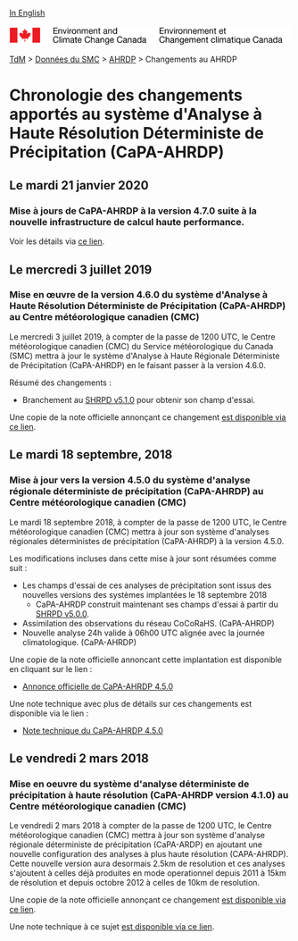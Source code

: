[In English](changelog_hrdpa_en.md)

![ECCC logo](../../img_eccc-logo.png)

[TdM](../../readme_fr.md) > [Données du SMC](../readme_fr.md) > [AHRDP](readme_hrdpa_fr.md) > Changements au AHRDP

# Chronologie des changements apportés au système d'Analyse à Haute Résolution Déterministe de Précipitation (CaPA-AHRDP)

## Le mardi 21 janvier 2020

### Mise à jours de CaPA-AHRDP à la version 4.7.0 suite à la nouvelle infrastructure de calcul haute performance. 

Voir les détails via [ce lien](../../changelog_multisystems_fr.md#le-mardi-21-janvier-2020).

## Le mercredi 3 juillet 2019

### Mise en œuvre de la version 4.6.0 du système d'Analyse à Haute Résolution Déterministe de Précipitation (CaPA-AHRDP) au Centre météorologique canadien (CMC)

Le mercredi 3 juillet 2019, à compter de la passe de 1200 UTC, le Centre météorologique canadien (CMC) du Service météorologique du Canada (SMC) mettra à jour le système d'Analyse à Haute Régionale Déterministe de Précipitation (CaPA-AHRDP) en le faisant passer à la version 4.6.0.

Résumé des changements :

* Branchement au [SHRPD v5.1.0](../nwp_hrdps/changelog_hrdps_fr.md) pour obtenir son champ d'essai.

Une copie de la note officielle annonçant ce changement [est disponible via ce lien](http://dd.meteo.gc.ca/doc/genots/2019/07/03/NOCN03_CWAO_031240___43184).


## Le mardi 18 septembre, 2018

### Mise à jour vers la version 4.5.0 du système d'analyse régionale déterministe de précipitation (CaPA-AHRDP) au Centre météorologique canadien (CMC)

Le mardi 18 septembre 2018,  à compter de la passe de 1200 UTC, le Centre météorologique canadien (CMC) mettra à jour son système d'analyses régionales déterministes de précipitation (CaPA-AHRDP) à la version 4.5.0.

Les modifications incluses dans cette mise à jour sont résumées comme suit :

* Les champs d'essai de ces analyses de précipitation sont issus des nouvelles versions des systèmes implantées le 18 septembre 2018
    * CaPA-AHRDP construit maintenant ses champs d'essai à partir du [SHRPD v5.0.0](../nwp_hrdps/changelog_hrdps_fr.md).
* Assimilation des observations du réseau CoCoRaHS. (CaPA-AHRDP)
* Nouvelle analyse 24h valide à 06h00 UTC alignée avec la journée climatologique. (CaPA-AHRDP)

Une copie de la note officielle annoncant cette implantation est disponible en cliquant sur le lien :

* [Annonce officielle de CaPA-AHRDP 4.5.0](http://dd.meteo.gc.ca/doc/genots/2018/09/17/NOCN03_CWAO_171416___54417)

Une note technique avec plus de détails sur ces changements est disponible via le lien :

* [Note technique du CaPA-AHRDP 4.5.0](https://collaboration.cmc.ec.gc.ca/cmc/cmoi/product_guide/docs/tech_notes/technote_capa_hrdpa-450_20180918_f.pdf)


## Le vendredi 2 mars 2018

### Mise en oeuvre du système d'analyse déterministe de précipitation à haute résolution (CaPA-AHRDP version 4.1.0) au Centre météorologique canadien (CMC)

Le vendredi 2 mars 2018 à compter de la passe de 1200 UTC, le Centre météorologique canadien (CMC) mettra à jour son système d'analyse régionale déterministe de précipitation (CaPA-ARDP) en ajoutant une nouvelle configuration des analyses à plus haute résolution (CAPA-AHRDP). Cette nouvelle version aura desormais 2.5km de resolution et ces analyses s'ajoutent à celles déjà produites en mode operationnel depuis 2011 à 15km de résolution et depuis octobre 2012 à celles de 10km de resolution.

Une copie de la note officielle annonçant ce changement [est disponible via ce lien](http://dd.meteo.gc.ca/doc/genots/2018/03/02/NOCN03_CWAO_022008___00002).

Une note technique à ce sujet [est disponible via ce lien](https://collaboration.cmc.ec.gc.ca/cmc/cmoi/product_guide/docs/tech_notes/CAPA-HRDPA_4_1_0_Tech_note_f.pdf).






